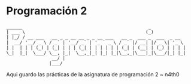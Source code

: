 Programación 2 
===============
 
    ______                                               _              
    | ___ \                                             (_)            
    | |_/ / __ ___   __ _ _ __ __ _ _ __ ___   __ _  ___ _  ___  _ __  
    |  __/ '__/ _ \ / _` | '__/ _` | '_ ` _ \ / _` |/ __| |/ _ \| '_ \ 
    | |  | | | (_) | (_| | | | (_| | | | | | | (_| | (__| | (_) | | | |
    \_|  |_|  \___/ \__, |_|  \__,_|_| |_| |_|\__,_|\___|_|\___/|_| |_|
                     __/ |                                             
                    |___/

Aqui guardo las prácticas de la asignatura de programación 2 ~ n4th0

